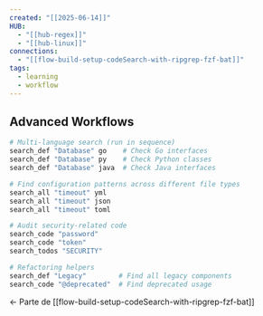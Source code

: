 ```yaml
---
created: "[[2025-06-14]]"
HUB:
  - "[[hub-regex]]"
  - "[[hub-linux]]"
connections:
  - "[[flow-build-setup-codeSearch-with-ripgrep-fzf-bat]]"
tags:
  - learning
  - workflow
---
```


## Advanced Workflows
```bash
# Multi-language search (run in sequence)
search_def "Database" go    # Check Go interfaces
search_def "Database" py    # Check Python classes
search_def "Database" java  # Check Java interfaces

# Find configuration patterns across different file types
search_all "timeout" yml
search_all "timeout" json
search_all "timeout" toml

# Audit security-related code
search_code "password" 
search_code "token"
search_todos "SECURITY"

# Refactoring helpers
search_def "Legacy"        # Find all legacy components
search_code "@deprecated"  # Find deprecated usage
```

← Parte de [[flow-build-setup-codeSearch-with-ripgrep-fzf-bat]]